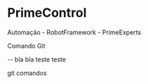 # PrimeControl
Automação - RobotFramework - PrimeExperts

Comando Git

-- bla bla
teste teste


git comandos
